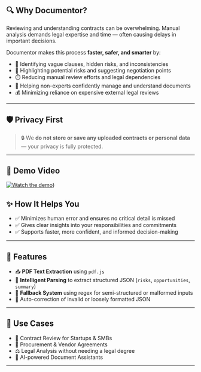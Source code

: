 
## 🔍 Why Documentor?

Reviewing and understanding contracts can be overwhelming. Manual analysis demands legal expertise and time — often causing delays in important decisions.

Documentor makes this process **faster, safer, and smarter** by:
- 🚩 Identifying vague clauses, hidden risks, and inconsistencies
- 🤝 Highlighting potential risks and suggesting negotiation points
- ⏱️ Reducing manual review efforts and legal dependencies
- 🧠 Helping non-experts confidently manage and understand documents
- 💰 Minimizing reliance on expensive external legal reviews

---

## 🛡️ Privacy First

> 🔒 We **do not store or save any uploaded contracts or personal data** — your privacy is fully protected.

---

## 🎥 Demo Video

[![Watch the demo](https://img.youtube.com/vi/YOUR_VIDEO_ID/maxresdefault.jpg)](https://youtu.be/9Avh8Zi-S7U))


## ✨ How It Helps You

- ✅ Minimizes human error and ensures no critical detail is missed  
- ✅ Gives clear insights into your responsibilities and commitments  
- ✅ Supports faster, more confident, and informed decision-making  

---

## 🚀 Features

- 📥 **PDF Text Extraction** using `pdf.js`
- 🧠 **Intelligent Parsing** to extract structured JSON (`risks`, `opportunities`, `summary`)
- 🔁 **Fallback System** using regex for semi-structured or malformed inputs
- 🧼 Auto-correction of invalid or loosely formatted JSON

---

## 📂 Use Cases

- 📜 Contract Review for Startups & SMBs  
- 💼 Procurement & Vendor Agreements  
- ⚖️ Legal Analysis without needing a legal degree  
- 🤖 AI-powered Document Assistants  

---
